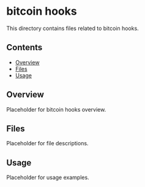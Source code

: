 # bitcoin hooks

This directory contains files related to bitcoin hooks.

## Contents

- [Overview](#overview)
- [Files](#files)
- [Usage](#usage)

## Overview

Placeholder for bitcoin hooks overview.

## Files

Placeholder for file descriptions.

## Usage

Placeholder for usage examples.

